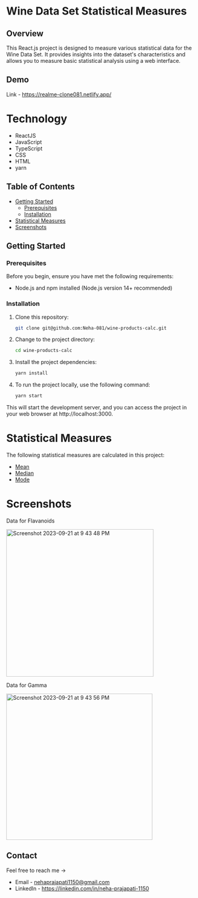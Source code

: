 # Wine Data Set Statistical Measures

## Overview

This React.js project is designed to measure various statistical data for the Wine Data Set. It provides insights into the dataset's characteristics and allows you to measure basic statistical analysis using a web interface.

## Demo

Link - https://realme-clone081.netlify.app/

# Technology

- ReactJS
- JavaScript
- TypeScript
- CSS
- HTML
- yarn

## Table of Contents

- [Getting Started](#getting-started)
  - [Prerequisites](#prerequisites)
  - [Installation](#installation)
- [Statistical Measures](#statistical-measures)
- [Screenshots](#screenshots)

## Getting Started

### Prerequisites

Before you begin, ensure you have met the following requirements:

- Node.js and npm installed (Node.js version 14+ recommended)

### Installation

1. Clone this repository:

   ```sh
   git clone git@github.com:Neha-081/wine-products-calc.git

2. Change to the project directory:
      ```sh
   cd wine-products-calc
      
4. Install the project dependencies:
    ```sh
   yarn install

6. To run the project locally, use the following command:
   ```sh
   yarn start


This will start the development server, and you can access the project in your web browser at http://localhost:3000.  


# Statistical Measures

The following statistical measures are calculated in this project:

- [Mean](#mean)
- [Median](#median)
- [Mode](#mode)

# Screenshots

Data for Flavanoids



<img width="390" alt="Screenshot 2023-09-21 at 9 43 48 PM" src="https://github.com/Neha-081/wine-products-calc/assets/87421798/489fce89-fa11-4bb2-8da0-a940b4f02669">



Data for Gamma



<img width="387" alt="Screenshot 2023-09-21 at 9 43 56 PM" src="https://github.com/Neha-081/wine-products-calc/assets/87421798/c5adc269-f730-47f3-8134-75da15e19a73">




## Contact

Feel free to reach me ->
- Email - <nehaprajapati1150@gmail.com> 
- LinkedIn - https://linkedin.com/in/neha-prajapati-1150


